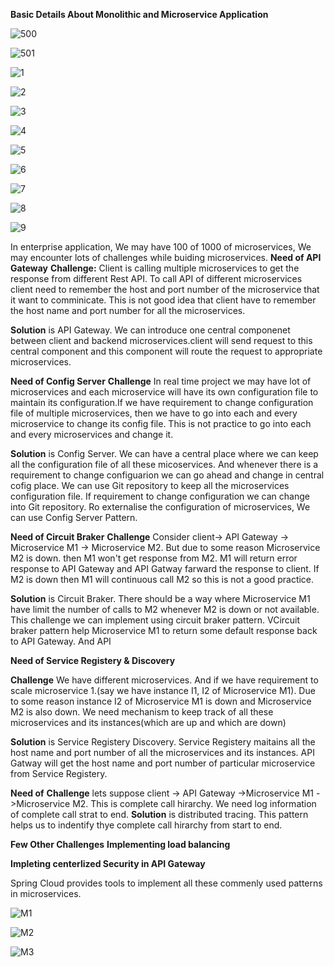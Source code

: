 **Basic Details About Monolithic and Microservice Application**


![500](https://user-images.githubusercontent.com/42623098/233902682-ff72c790-eacc-4644-9e21-b6e711c47178.jpg)

![501](https://user-images.githubusercontent.com/42623098/233903183-89c46e07-55a6-442b-8a98-cfb58f885134.jpg)

![1](https://user-images.githubusercontent.com/42623098/233903261-86becc5e-5f5b-47cd-aa29-1cfa2db089e7.jpg)

![2](https://user-images.githubusercontent.com/42623098/233903273-a28d67bb-7f16-4b89-8d3b-fe346b224105.jpg)

![3](https://user-images.githubusercontent.com/42623098/233903305-b97d8de7-3f7e-499b-b96a-574610bc1ea2.jpg)

![4](https://user-images.githubusercontent.com/42623098/233903330-31ad0ed4-f4cf-4d81-99f2-f530e5f6293f.jpg)

![5](https://user-images.githubusercontent.com/42623098/233903355-5e365c1c-a13e-4853-92fa-a9924325b7c8.jpg)

![6](https://user-images.githubusercontent.com/42623098/233903398-335b0a55-76f3-40f5-a2f3-e8c823c36dad.jpg)

![7](https://user-images.githubusercontent.com/42623098/233903415-9a8c4b6b-8d21-42b5-b5b2-3dc61ad729a3.jpg)

![8](https://user-images.githubusercontent.com/42623098/233903433-7cac3ad2-e3c2-4cd5-ad54-68c134a2a385.jpg)

![9](https://user-images.githubusercontent.com/42623098/233903453-e0a88185-50cc-4508-a576-f11b8c44c2e9.jpg)



In enterprise application, We may have 100 of 1000 of microservices, We may encounter lots of challenges while buiding microservices.
**Need of API Gateway**
**Challenge:** Client is calling multiple microservices to get the response from different Rest API. To call API of different microservices client need to remember the host and port number of the microservice that it want to comminicate. This is not good idea that client have to remember  the host name and port number for all the microservices.

**Solution** is API Gateway. We can introduce one central componenet between client and backend microservices.client will send request to this central component and this component will route the request to appropriate microservices. 



**Need of Config Server**
**Challenge** In real time project we may have lot of microservices and each microservice will have its own configuration file to maintain its configuration.If we have requirement to change configuration file of multiple microservices, then we have to go into each and every microservice to change its config file. This is not practice to go into each and every microservices and change it.

**Solution** is Config Server.   We can have a central place where we can keep all the configuration file of all these micoservices. And whenever there is a requirement to change configuarion we can go ahead and change in central cofig place.
We can use Git repository to keep all the microservices configuration file. If requirement to change configuration we can change into Git repository.
Ro externalise the configuration of microservices, We can use Config Server Pattern.

**Need of Circuit Braker**
**Challenge** Consider client-> API Gateway -> Microservice M1 -> Microservice M2. But due to some reason Microservice M2 is down. then M1 won't get response from M2. M1 will return error response to API Gateway and API Gatway farward the response to client.
If M2 is down then M1 will continuous call M2  so this is not a good practice. 

**Solution** is Circuit Braker. There should be a way where Microservice M1 have limit the number of calls to M2 whenever M2 is down or not available. This challenge we can implement using circuit braker pattern.
VCircuit braker pattern help Microservice M1 to return some default response back to API Gateway. And API 

**Need of Service Registery & Discovery**

**Challenge** We have different microservices. And if we have requirement to scale microservice 1.(say we have instance I1, I2 of Microservice M1). Due to some reason instance I2 of Microservice M1 is down and Microservice M2 is also down. We need mechanism to keep track of all these microservices and its instances(which are up and which are down)

**Solution** is Service Registery Discovery. Service Registery maitains all the host name and port number of all the microservices and its instances.
API Gatway will get the host name and port number of particular microservice from Service Registery.

**Need of** 
**Challenge** lets suppose client -> API Gateway ->Microservice M1 ->Microservice M2. This is complete call hirarchy. We need log information of complete call strat to end.
**Solution**  is distributed tracing. This pattern helps us to indentify thye complete call hirarchy from start to end.

**Few Other Challenges**
**Implementing load balancing**

**Impleting centerlized Security in API Gateway**

Spring Cloud provides tools to implement all these commenly used patterns in microservices.

![M1](https://user-images.githubusercontent.com/42623098/233918293-e12e1fcc-be62-4f6c-afe0-d9d5cf972f17.jpg)

![M2](https://user-images.githubusercontent.com/42623098/233918783-69731c95-90d7-4851-bacb-13cd741fbede.jpg)



![M3](https://user-images.githubusercontent.com/42623098/233918606-3eda6fb0-f19b-47c8-993b-db5fa60688a3.jpg)



